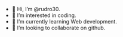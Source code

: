 - 👋 Hi, I’m @rudro30.
- 👀 I’m interested in coding.
- 🌱 I’m currently learning Web development.
- 💞️ I’m looking to collaborate on github.

